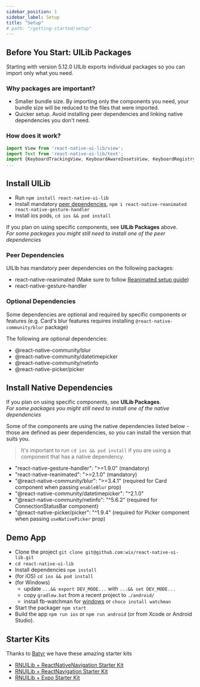 ```yaml
---
sidebar_position: 1
sidebar_label: Setup
title: "Setup"
# path: "/getting-started/setup"
---
```


## Before You Start: UILib Packages

Starting with version 5.12.0 UILib exports individual packages so you can import only what you need.  

### Why packages are important?
- Smaller bundle size. By importing only the components you need, your bundle size will be reduced to the files that were imported.
- Quicker setup. Avoid installing peer dependencies and linking native dependencies you don't need. 

### How does it work?
```javascript
import View from 'react-native-ui-lib/view';
import Text from 'react-native-ui-lib/text';
import {KeyboardTrackingView, KeyboardAwareInsetsView, KeyboardRegistry, KeyboardAccessoryView, KeyboardUtils} from 'react-native-ui-lib/keyboard';
...
```


## Install UILib

- Run `npm install react-native-ui-lib`  
- Install mandatory [peer dependencies](#peer-dependencies), `npm i react-native-reanimated react-native-gesture-handler`
- Install ios pods, `cd ios && pod install`

If you plan on using specific components, see **UILib Packages** above.  
*For some packages you might still need to install one of the peer dependencies*


### Peer Dependencies
UILIb has mandatory peer dependencies on the following packages:
- react-native-reanimated (Make sure to follow [Reanimated setup guide](https://docs.swmansion.com/react-native-reanimated/docs/fundamentals/installation))
- react-native-gesture-handler

### Optional Dependencies
Some dependencies are optional and required by specific components or features (e.g. Card's blur features requires installing `@react-native-community/blur` package)

The following are optional dependencies:
- @react-native-community/blur
- @react-native-community/datetimepicker
- @react-native-community/netinfo
- @react-native-picker/picker


## Install Native Dependencies
If you plan on using specific components, see **UILib Packages**.  
*For some packages you might still need to install one of the native dependencies*

Some of the components are using the native dependencies listed below - those are defined as peer dependencies, so you can install the version that suits you.  

> It's important to run `cd ios && pod install` if you are using a component that has a native dependency.

- "react-native-gesture-handler": ">=1.9.0" (mandatory)
- "react-native-reanimated": ">=2.1.0" (mandatory)
- "@react-native-community/blur": ">=3.4.1" (required for Card component when passing `enableBlur` prop)
- "@react-native-community/datetimepicker": "^2.1.0"
- "@react-native-community/netinfo": "^5.6.2" (required for ConnectionStatusBar component)
- "@react-native-picker/picker": "^1.9.4" (required for Picker component when passing `useNativePicker` prop)

## Demo App

- Clone the project `git clone git@github.com:wix/react-native-ui-lib.git`
- `cd react-native-ui-lib`
- Install dependencies `npm install`
- (for iOS) `cd ios && pod install`
- (for Windows)
  - update `...&& export DEV_MODE...` with `...&& set DEV_MODE...`
  - copy `gradlew.bat` from a recent project to `./android/`
  - install fb-watchman for [windows](https://facebook.github.io/watchman/docs/install#prebuilt-binaries) or `choco install watchman`  
- Start the packager `npm start`
- Build the app `npm run ios` or `npm run android` (or from Xcode or Android Studio).

## Starter Kits
Thanks to [Batyr](https://github.com/kanzitelli) we have these amazing starter kits 

- [RNUILib + ReactNativeNavigation Starter Kit](https://github.com/kanzitelli/rnn-starter)
- [RNUILib + ReactNavigation Starter Kit](https://github.com/kanzitelli/rn-starter)
- [RNUILib + Expo Starter Kit](https://github.com/kanzitelli/expo-starter)
